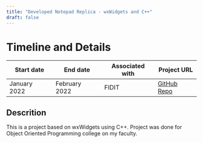 ```yaml
---
title: "Developed Notepad Replica - wxWidgets and C++"
draft: false
---
```


# Timeline and Details
| Start date    | End date      | Associated with | Project URL                                                                        |
| ------------- | ------------- | --------------- | ---------------------------------------------------------------------------------- |
| January 2022 | February 2022 | FIDIT           | [GitHub Repo](https://github.com/ajanach/notepadReplica) |

## Descrition
This is a project based on wxWidgets using C++. Project was done for Object Oriented Programming college on my faculty. 
